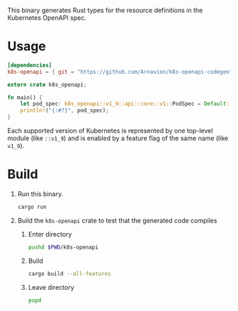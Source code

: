 This binary generates Rust types for the resource definitions in the Kubernetes OpenAPI spec.


# Usage

```toml
[dependencies]
k8s-openapi = { git = "https://github.com/Arnavion/k8s-openapi-codegen", branch = "master", features = ["v1_9"] }
```

```rust
extern crate k8s_openapi;

fn main() {
	let pod_spec: k8s_openapi::v1_9::api::core::v1::PodSpec = Default::default();
	println!("{:#?}", pod_spec);
}
```

Each supported version of Kubernetes is represented by one top-level module (like `::v1_9`) and is enabled by a feature flag of the same name (like `v1_9`).


# Build

1. Run this binary.

	```sh
	cargo run
	```

1. Build the `k8s-openapi` crate to test that the generated code compiles

	1. Enter directory

		```sh
		pushd $PWD/k8s-openapi
		```

	1. Build

		```sh
		cargo build --all-features
		```

	1. Leave directory

		```sh
		popd
		```
